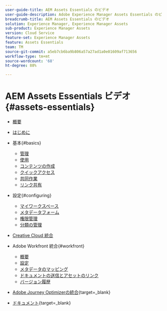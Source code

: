 ```yaml
---
user-guide-title: AEM Assets Essentials のビデオ
user-guide-description: Adobe Experience Manager Assets Essentials のビデオのコレクションです。
breadcrumb-title: AEM Assets Essentials のビデオ
solution: Experience Manager, Experience Manager Assets
sub-product: Experience Manager Assets
version: Cloud Service
feature-set: Experience Manager Assets
feature: Assets Essentials
team: TM
source-git-commit: a5eb7cb6ba9b806a57a27ad1a0e01609af713656
workflow-type: tm+mt
source-wordcount: '68'
ht-degree: 88%

---
```



# AEM Assets Essentials ビデオ {#assets-essentials}

+ [概要](overview.md)

+ [はじめに](./getting-started.md)

+ 基本{#basics}
   + [管理](basics/managing.md)
   + [使用](basics/using.md)
   + [コンテンツの作成](basics/creating.md)
   + [クイックアクセス](basics/quick-access.md)
   + [共同作業](basics/collaborating.md)
   + [リンク共有](basics/link-sharing.md)

+ 設定{#configuring}
   + [マイワークスペース](configuring/my-workspace.md)
   + [メタデータフォーム](configuring/metadata-forms.md)
   + [権限管理](configuring/permissions-management.md)
   + [分類の管理](configuring/taxonomy-management.md)

+ [Creative Cloud 統合](integrations/creative-cloud.md)

+ Adobe Workfront 統合{#workfront}
   + [概要](./integrations/workfront/overview.md)
   + [設定](./integrations/workfront/configure.md)
   + [メタデータのマッピング](./integrations/workfront/map-metadata.md)
   + [ドキュメントの送信とアセットのリンク](./integrations/workfront/link-send.md)
   + [バージョン履歴](./integrations/workfront/versions.md)

+ [Adobe Journey Optimizerの統合](https://experienceleague.adobe.com/docs/journey-optimizer-learn/tutorials/create-messages/create-email-content-with-the-message-editor.html?lang=ja){target=_blank}

+ [ドキュメント](https://experienceleague.adobe.com/docs/experience-manager-assets-essentials/help/introduction.html?lang=ja){target=_blank}
